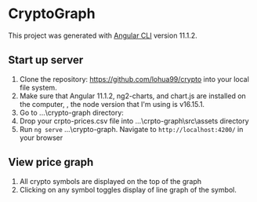 # CryptoGraph

This project was generated with [Angular CLI](https://github.com/angular/angular-cli) version 11.1.2.

## Start up server

1. Clone the repository: https://github.com/lohua99/crypto into your local file system.
2. Make sure that Angular 11.1.2, ng2-charts, and chart.js  are installed on the computer, , the node version that I'm using is v16.15.1.
3. Go to ...\crypto-graph directory:
4. Drop your crpto-prices.csv file into ...\crpto-graph\src\assets directory
4. Run `ng serve` ...\crypto-graph. Navigate to `http://localhost:4200/` in your browser

## View price graph

1. All crypto symbols are displayed on the top of the graph
2. Clicking on any symbol toggles display of line graph of the symbol.

